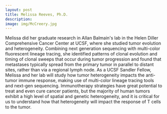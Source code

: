 ```yaml
---
layout: post
title: Melissa Reeves, Ph.D.
description:
image: img/McCreery.jpg
---
```


 Melissa did her graduate research in Allan Balmain's lab in the Helen Diller Comprehensive Cancer Center at UCSF, where she studied tumor evolution and heterogeneity. Combining next generation sequencing with multi-color fluorescent lineage tracing, she identified patterns of clonal evolution and timing of clonal sweeps that occur during tumor progression and found that metastases typically spread from the primary tumor in parallel to distant sites, rather than via a regional lymph node. As a UCSF Sandler Fellow, Melissa and her lab will study how tumor heterogeneity impacts the anti-tumor immune response, making use of multi-color lineage tracing tools and next-gen sequencing. Immunotherapy strategies have great potential to treat and even cure cancer patients, but the majority of human tumors exhibit a high level of spatial and genetic heterogeneity, and it is critical for us to understand how that heterogeneity will impact the response of T cells to the tumor.
